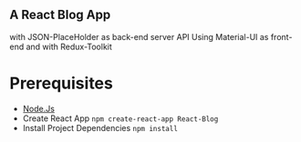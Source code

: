 ## A React Blog App 
with JSON-PlaceHolder as back-end server API Using Material-UI as front-end and with Redux-Toolkit

# Prerequisites
* [Node.Js](https://nodejs.org/en/download/current)
* Create React App ``` npm create-react-app React-Blog ```
* Install Project Dependencies ``` npm install ```